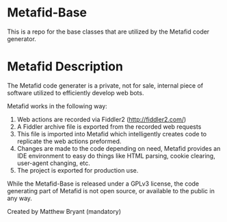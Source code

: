 Metafid-Base
============

This is a repo for the base classes that are utilized by the Metafid coder generator.

Metafid Description
============

The Metafid code generater is a private, not for sale, internal piece of software utilized to efficiently develop web bots. 

Metafid works in the following way:
1. Web actions are recorded via Fiddler2 (http://fiddler2.com/)
2. A Fiddler archive file is exported from the recorded web requests
2. This file is imported into Metafid which intelligently creates code to replicate the web actions preformed.
3. Changes are made to the code depending on need, Metafid provides an IDE environment to easy do things like HTML parsing, cookie clearing, user-agent changing, etc.
4. The project is exported for production use.

While the Metafid-Base is released under a GPLv3 license, the code generating part of Metafid is not open source, or available to the public in any way. 

Created by Matthew Bryant (mandatory)
